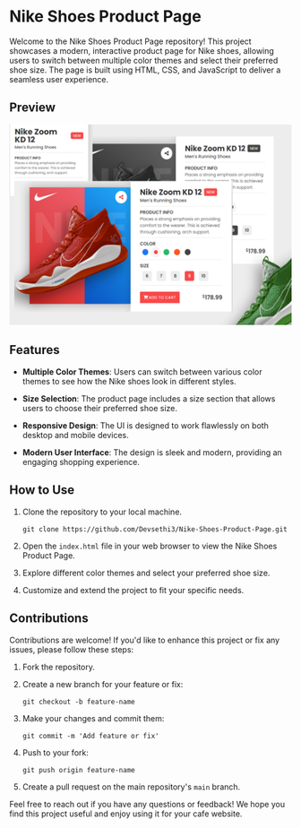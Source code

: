 
# Nike Shoes Product Page

Welcome to the Nike Shoes Product Page repository! This project showcases a modern, interactive product page for Nike shoes, allowing users to switch between multiple color themes and select their preferred shoe size. The page is built using HTML, CSS, and JavaScript to deliver a seamless user experience.

## Preview

![Nike Shoes Product Page Preview](Preview.png)

## Features

- **Multiple Color Themes**: Users can switch between various color themes to see how the Nike shoes look in different styles.

- **Size Selection**: The product page includes a size section that allows users to choose their preferred shoe size.

- **Responsive Design**: The UI is designed to work flawlessly on both desktop and mobile devices.

- **Modern User Interface**: The design is sleek and modern, providing an engaging shopping experience.

## How to Use

1. Clone the repository to your local machine.

   ```
   git clone https://github.com/Devsethi3/Nike-Shoes-Product-Page.git
   ```

2. Open the `index.html` file in your web browser to view the Nike Shoes Product Page.

3. Explore different color themes and select your preferred shoe size.

4. Customize and extend the project to fit your specific needs.

## Contributions

Contributions are welcome! If you'd like to enhance this project or fix any issues, please follow these steps:

1. Fork the repository.

2. Create a new branch for your feature or fix:

   ```
   git checkout -b feature-name
   ```

3. Make your changes and commit them:

   ```
   git commit -m 'Add feature or fix'
   ```

4. Push to your fork:

   ```
   git push origin feature-name
   ```

5. Create a pull request on the main repository's `main` branch.

Feel free to reach out if you have any questions or feedback! We hope you find this project useful and enjoy using it for your cafe website.
